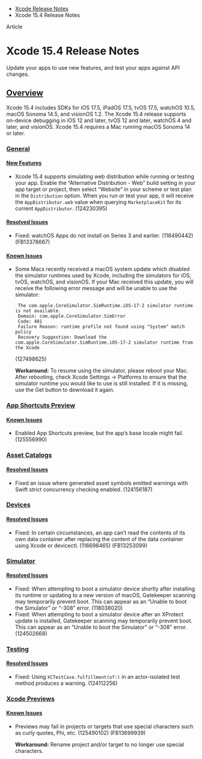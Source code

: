 - [Xcode Release Notes](https://developer.apple.com/documentation/xcode-release-notes)
- Xcode 15.4 Release Notes

Article

# Xcode 15.4 Release Notes

Update your apps to use new features, and test your apps against API changes.

## [Overview](https://developer.apple.com/documentation/xcode-release-notes/xcode-15_4-release-notes#Overview)

Xcode 15.4 includes SDKs for iOS 17.5, iPadOS 17.5, tvOS 17.5, watchOS 10.5, macOS Sonoma 14.5, and visionOS 1.2. The Xcode 15.4 release supports on-device debugging in iOS 12 and later, tvOS 12 and later, watchOS 4 and later, and visionOS. Xcode 15.4 requires a Mac running macOS Sonoma 14 or later.

### [General](https://developer.apple.com/documentation/xcode-release-notes/xcode-15_4-release-notes#General)

#### [New Features](https://developer.apple.com/documentation/xcode-release-notes/xcode-15_4-release-notes#New-Features)

- Xcode 15.4 supports simulating web distribution while running or testing your app. Enable the “Alternative Distribution - Web” build setting in your app target or project, then select “Website” in your scheme or test plan in the `Distribution` option. When you run or test your app, it will receive the `AppDistributor.web` value when querying `MarketplaceKit` for its current `AppDistributor`. (124230395)

#### [Resolved Issues](https://developer.apple.com/documentation/xcode-release-notes/xcode-15_4-release-notes#Resolved-Issues)

- Fixed: watchOS Apps do not install on Series 3 and earlier. (118490442) (FB13378667)

#### [Known Issues](https://developer.apple.com/documentation/xcode-release-notes/xcode-15_4-release-notes#Known-Issues)

- Some Macs recently received a macOS system update which disabled the simulator runtimes used by Xcode, including the simulators for iOS, tvOS, watchOS, and visionOS. If your Mac received this update, you will receive the following error message and will be unable to use the simulator:

  ```
   The com.apple.CoreSimulator.SimRuntime.iOS-17-2 simulator runtime is not available.
   Domain: com.apple.CoreSimulator.SimError
   Code: 401
   Failure Reason: runtime profile not found using "System" match policy
   Recovery Suggestion: Download the com.apple.CoreSimulator.SimRuntime.iOS-17-2 simulator runtime from the Xcode
  ```

  (127498625)

  **Workaround:** To resume using the simulator, please reboot your Mac. After rebooting, check Xcode Settings → Platforms to ensure that the simulator runtime you would like to use is still installed. If it is missing, use the Get button to download it again.

### [App Shortcuts Preview](https://developer.apple.com/documentation/xcode-release-notes/xcode-15_4-release-notes#App-Shortcuts-Preview)

#### [Known Issues](https://developer.apple.com/documentation/xcode-release-notes/xcode-15_4-release-notes#Known-Issues)

- Enabled App Shortcuts preview, but the app’s base locale might fail. (125556990)

### [Asset Catalogs](https://developer.apple.com/documentation/xcode-release-notes/xcode-15_4-release-notes#Asset-Catalogs)

#### [Resolved Issues](https://developer.apple.com/documentation/xcode-release-notes/xcode-15_4-release-notes#Resolved-Issues)

- Fixed an issue where generated asset symbols emitted warnings with Swift strict concurrency checking enabled. (124156187)

### [Devices](https://developer.apple.com/documentation/xcode-release-notes/xcode-15_4-release-notes#Devices)

#### [Resolved Issues](https://developer.apple.com/documentation/xcode-release-notes/xcode-15_4-release-notes#Resolved-Issues)

- Fixed: In certain circumstances, an app can’t read the contents of its own data container after replacing the content of the data container using Xcode or devicectl. (116698465) (FB13253099)

### [Simulator](https://developer.apple.com/documentation/xcode-release-notes/xcode-15_4-release-notes#Simulator)

#### [Resolved Issues](https://developer.apple.com/documentation/xcode-release-notes/xcode-15_4-release-notes#Resolved-Issues)

- Fixed: When attempting to boot a simulator device shortly after installing its runtime or updating to a new version of macOS, Gatekeeper scanning may temporarily prevent boot. This can appear as an “Unable to boot the Simulator” or “-308” error. (118038020)
- Fixed: When attempting to boot a simulator device after an XProtect update is installed, Gatekeeper scanning may temporarily prevent boot. This can appear as an “Unable to boot the Simulator” or “-308” error. (124502668)

### [Testing](https://developer.apple.com/documentation/xcode-release-notes/xcode-15_4-release-notes#Testing)

#### [Resolved Issues](https://developer.apple.com/documentation/xcode-release-notes/xcode-15_4-release-notes#Resolved-Issues)

- Fixed: Using `XCTestCase.fulfillment(of:)` in an actor-isolated test method produces a warning. (124112256)

### [Xcode Previews](https://developer.apple.com/documentation/xcode-release-notes/xcode-15_4-release-notes#Xcode-Previews)

#### [Known Issues](https://developer.apple.com/documentation/xcode-release-notes/xcode-15_4-release-notes#Known-Issues)

- Previews may fail in projects or targets that use special characters such as curly quotes, Phi, etc. (125490102) (FB13699939)

  **Workaround:** Rename project and/or target to no longer use special characters.
